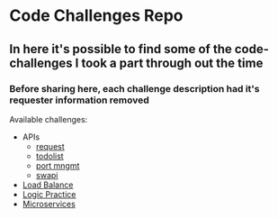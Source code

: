 # Code Challenges Repo

## In here it's possible to find some of the code-challenges I took a part through out the time

### Before sharing here, each challenge description had it's requester information removed

Available challenges:

- APIs
  - [request](./apis/request)
  - [todolist](./apis/todolist)
  - [port mngmt](./apis/ports)
  - [swapi](./apis/swapi)
- [Load Balance](./load-balance-01)
- [Logic Practice](./logic-practice-01)
- [Microservices](./microservices)
